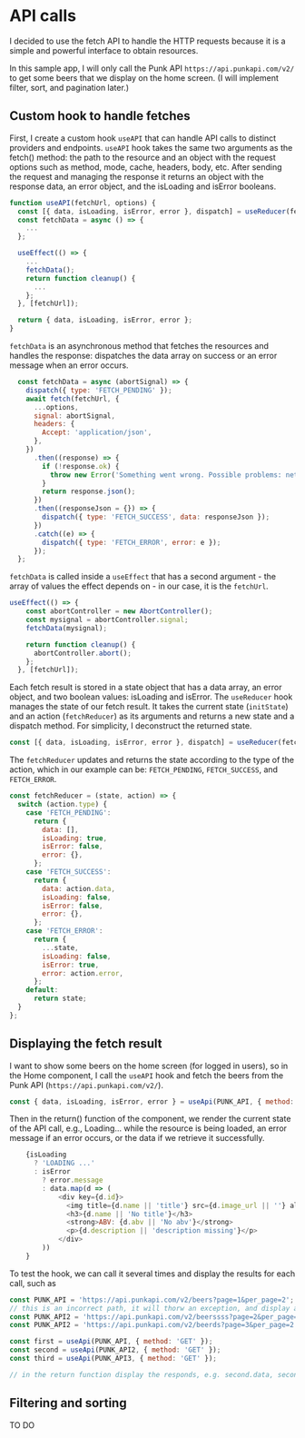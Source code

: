 # API calls

I decided to use the fetch API to handle the HTTP requests because it is a simple and powerful interface to obtain resources.

In this sample app, I will only call the Punk API `https://api.punkapi.com/v2/` to get some beers that we display on the home screen. (I will implement filter, sort, and pagination later.)

## Custom hook to handle fetches

First, I create a custom hook `useAPI` that can handle API calls to distinct providers and endpoints. 
`useAPI` hook takes the same two arguments as the fetch() method: the path to the resource and an object with the request options such as method, mode, cache, headers, body, etc.
After sending the request and managing the response it returns an object with the response data, an error object, and the isLoading and isError booleans.

``` js
function useAPI(fetchUrl, options) {
  const [{ data, isLoading, isError, error }, dispatch] = useReducer(fetchReducer, initState);
  const fetchData = async () => {
    ...
  };

  useEffect(() => {
    ...
    fetchData();
    return function cleanup() {
      ...
    };
  }, [fetchUrl]);

  return { data, isLoading, isError, error };
}
```

`fetchData` is an asynchronous method that fetches the resources and handles the response: dispatches the data array on success or an error message when an error occurs.

``` js
  const fetchData = async (abortSignal) => {
    dispatch({ type: 'FETCH_PENDING' });
    await fetch(fetchUrl, {
      ...options,
      signal: abortSignal,
      headers: {
        Accept: 'application/json',
      },
    })
      .then((response) => {
        if (!response.ok) {
          throw new Error('Something went wrong. Possible problems: network error, permission issues, or resource not found.');
        }
        return response.json();
      })
      .then((responseJson = {}) => {
        dispatch({ type: 'FETCH_SUCCESS', data: responseJson });
      })
      .catch((e) => {
        dispatch({ type: 'FETCH_ERROR', error: e });
      });
  };
```

`fetchData` is called inside a `useEffect` that has a second argument - the array of values the effect depends on - in our case, it is the `fetchUrl`.

``` js
useEffect(() => {
    const abortController = new AbortController();
    const mysignal = abortController.signal;
    fetchData(mysignal);

    return function cleanup() {
      abortController.abort();
    };
  }, [fetchUrl]);
```

Each fetch result is stored in a state object that has a data array, an error object, and two boolean values: isLoading and isError. 
The `useReducer` hook manages the state of our fetch result. It takes the current state (`initState`) and an action (`fetchReducer`) as its arguments and returns a new state and a dispatch method.
For simplicity, I deconstruct the returned state.

``` js
const [{ data, isLoading, isError, error }, dispatch] = useReducer(fetchReducer, initState);
```

The `fetchReducer` updates and returns the state according to the type of the action, which in our example can be: `FETCH_PENDING`, `FETCH_SUCCESS`, and `FETCH_ERROR`.

``` js
const fetchReducer = (state, action) => {
  switch (action.type) {
    case 'FETCH_PENDING':
      return {
        data: [],
        isLoading: true,
        isError: false,
        error: {},
      };
    case 'FETCH_SUCCESS':
      return {
        data: action.data,
        isLoading: false,
        isError: false,
        error: {},
      };
    case 'FETCH_ERROR':
      return {
        ...state,
        isLoading: false,
        isError: true,
        error: action.error,
      };
    default:
      return state;
  }
};
```

## Displaying the fetch result

I want to show some beers on the home screen (for logged in users), so in the Home component, I call the `useAPI` hook and fetch the beers from the Punk API (`https://api.punkapi.com/v2/`).

``` js
const { data, isLoading, isError, error } = useApi(PUNK_API, { method: 'GET' }, 'punk_api');
```
Then in the return() function of the component, we render the current state of the API call, e.g., Loading... while the resource is being loaded, an error message if an error occurs, or the data if we retrieve it successfully.

``` js
    {isLoading
      ? 'LOADING ...'
      : isError
        ? error.message
        : data.map(d => (
            <div key={d.id}>
              <img title={d.name || 'title'} src={d.image_url || ''} alt={d.name || 'title'} height="150" />
              <h3>{d.name || 'No title'}</h3>
              <strong>ABV: {d.abv || 'No abv'}</strong>
              <p>{d.description || 'description missing'}</p>
            </div>
        ))
    }
```


To test the hook, we can call it several times and display the results for each call, such as
``` js
const PUNK_API = 'https://api.punkapi.com/v2/beers?page=1&per_page=2';
// this is an incorrect path, it will thorw an exception, and display an error message instead of beers
const PUNK_API2 = 'https://api.punkapi.com/v2/beerssss?page=2&per_page=2'; 
const PUNK_API2 = 'https://api.punkapi.com/v2/beerds?page=3&per_page=2';

const first = useApi(PUNK_API, { method: 'GET' });
const second = useApi(PUNK_API2, { method: 'GET' });
const third = useApi(PUNK_API3, { method: 'GET' });

// in the return function display the responds, e.g. second.data, second.error.message ...
```


## Filtering and sorting

TO DO